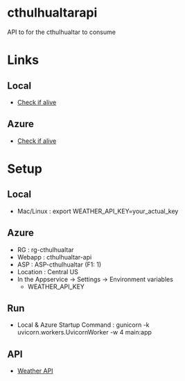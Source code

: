 # cthulhualtarapi
API to for the cthulhualtar to consume

# Links
## Local
- [Check if alive](http://127.0.0.1:8000/api/v1/alive)
## Azure
- [Check if alive](https://cthulhualtar-api-begvgzh8guerb3ba.centralus-01.azurewebsites.net/api/v1/alive)

# Setup
## Local
- Mac/Linux : export WEATHER_API_KEY=your_actual_key

## Azure
- RG : rg-cthulhualtar
- Webapp : cthulhualtar-api
- ASP : ASP-cthulhualtar (F1: 1)
- Location : Central US 
- In the Appservice -> Settings -> Environment variables
    - WEATHER_API_KEY

## Run
- Local & Azure Startup Command : gunicorn -k uvicorn.workers.UvicornWorker -w 4 main:app

## API
- [Weather API](https://www.weatherapi.com/api-explorer.aspx#astronomy)



